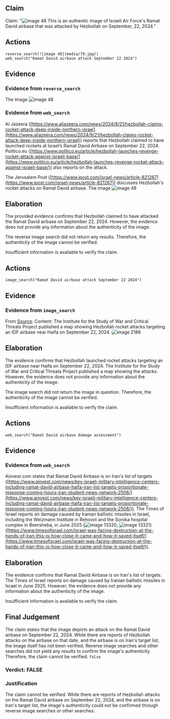 ## Claim
Claim: "![image 48](media/79.jpg) This is an authentic image of Israeli Air Force's Ramat David airbase that was attacked by Hezbollah on September, 22, 2024."

## Actions
```
reverse_search(![image 48](media/79.jpg))
web_search("Ramat David airbase attack September 22 2024")
```

## Evidence
### Evidence from `reverse_search`
The image ![image 48](media/79.jpg)

### Evidence from `web_search`
Al Jazeera ([https://www.aljazeera.com/news/2024/9/21/hezbollah-claims-rocket-attack-deep-inside-northern-israel](https://www.aljazeera.com/news/2024/9/21/hezbollah-claims-rocket-attack-deep-inside-northern-israel)) reports that Hezbollah claimed to have launched rockets at Israel’s Ramat David Airbase on September 22, 2024. Politico.eu ([https://www.politico.eu/article/hezbollah-launches-revenge-rocket-attack-against-israeli-base/](https://www.politico.eu/article/hezbollah-launches-revenge-rocket-attack-against-israeli-base/)) also reports on the attack.

The Jerusalem Post ([https://www.jpost.com/israel-news/article-821267](https://www.jpost.com/israel-news/article-821267)) discusses Hezbollah's rocket attacks on Ramat David airbase. The image ![image 48](media/79.jpg)

## Elaboration
The provided evidence confirms that Hezbollah claimed to have attacked the Ramat David airbase on September 22, 2024. However, the evidence does not provide any information about the authenticity of the image.

The reverse image search did not return any results. Therefore, the authenticity of the image cannot be verified.

Insufficient information is available to verify the claim.


## Actions
```
image_search("Ramat David airbase attack September 22 2024")
```

## Evidence
### Evidence from `image_search`
From [Source](https://www.understandingwar.org/backgrounder/iran-update-september-22-2024): 
Content: The Institute for the Study of War and Critical Threats Project published a map showing Hezbollah rocket attacks targeting an IDF airbase near Haifa on September 22, 2024. ![image 2186](media/2025-07-20_11-03-1753009403-449690.jpg)


## Elaboration
The evidence confirms that Hezbollah launched rocket attacks targeting an IDF airbase near Haifa on September 22, 2024. The Institute for the Study of War and Critical Threats Project published a map showing the attacks. However, the evidence does not provide any information about the authenticity of the image.

The image search did not return the image in question. Therefore, the authenticity of the image cannot be verified.

Insufficient information is available to verify the claim.


## Actions
```
web_search("Ramat David airbase damage assessment")
```

## Evidence
### Evidence from `web_search`
Ainvest.com states that Ramat David Airbase is on Iran's list of targets ([https://www.ainvest.com/news/key-israeli-military-intelligence-centers-including-ramat-david-airbase-haifa-iran-list-targets-proportionate-response-coming-hours-iran-student-news-network-2506/](https://www.ainvest.com/news/key-israeli-military-intelligence-centers-including-ramat-david-airbase-haifa-iran-list-targets-proportionate-response-coming-hours-iran-student-news-network-2506/)). The Times of Israel reports on damage caused by Iranian ballistic missiles in Israel, including the Weizmann Institute in Rehovot and the Soroka hospital complex in Beersheba, in June 2025 (![image 13320](media/2025-08-31_15-56-1756655806-236898.jpg), ![image 13321](media/2025-08-31_15-56-1756655806-454498.jpg)) ([https://www.timesofisrael.com/israel-was-facing-destruction-at-the-hands-of-iran-this-is-how-close-it-came-and-how-it-saved-itself/](https://www.timesofisrael.com/israel-was-facing-destruction-at-the-hands-of-iran-this-is-how-close-it-came-and-how-it-saved-itself/)).


## Elaboration
The evidence confirms that Ramat David Airbase is on Iran's list of targets. The Times of Israel reports on damage caused by Iranian ballistic missiles in Israel in June 2025. However, the evidence does not provide any information about the authenticity of the image.

Insufficient information is available to verify the claim.


## Final Judgement
The claim states that the image depicts an attack on the Ramat David airbase on September 22, 2024. While there are reports of Hezbollah attacks on the airbase on that date, and the airbase is on Iran's target list, the image itself has not been verified. Reverse image searches and other searches did not yield any results to confirm the image's authenticity. Therefore, the claim cannot be verified. `false`

### Verdict: FALSE

### Justification
The claim cannot be verified. While there are reports of Hezbollah attacks on the Ramat David airbase on September 22, 2024, and the airbase is on Iran's target list, the image's authenticity could not be confirmed through reverse image searches or other searches.
